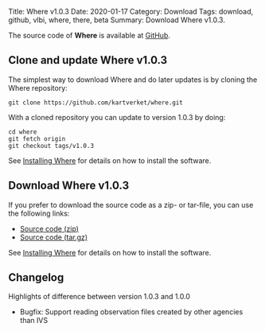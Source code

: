 Title: Where v1.0.3
Date: 2020-01-17
Category: Download
Tags: download, github, vlbi, where, there, beta
Summary: Download Where v1.0.3.

The source code of **Where** is available at
[GitHub](https://github.com/kartverket/where).

## Clone and update Where v1.0.3

The simplest way to download Where and do later updates is by cloning the Where
repository:

    git clone https://github.com/kartverket/where.git

With a cloned repository you can update to version 1.0.3 by doing:

    cd where
    git fetch origin
    git checkout tags/v1.0.3

See [Installing Where]({filename}20180606_install.md) for details on how to install
the software.


## Download Where v1.0.3

If you prefer to download the source code as a zip- or tar-file, you can use the
following links:

+ [Source code (zip)](https://github.com/kartverket/where/archive/v1.0.3.zip)
+ [Source code (tar.gz)](https://github.com/kartverket/where/archive/v1.0.3.tar.gz)

See [Installing Where]({filename}20180606_install.md) for details on how to install
the software.


## Changelog

Highlights of difference between version 1.0.3 and 1.0.0

+ Bugfix: Support reading observation files created by other agencies than IVS